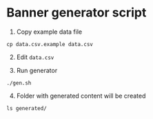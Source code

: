 # Banner generator script

1. Copy example data file

```
cp data.csv.example data.csv
```

2. Edit `data.csv`

3. Run generator

```
./gen.sh
```

4. Folder with generated content will be created

```
ls generated/
```

